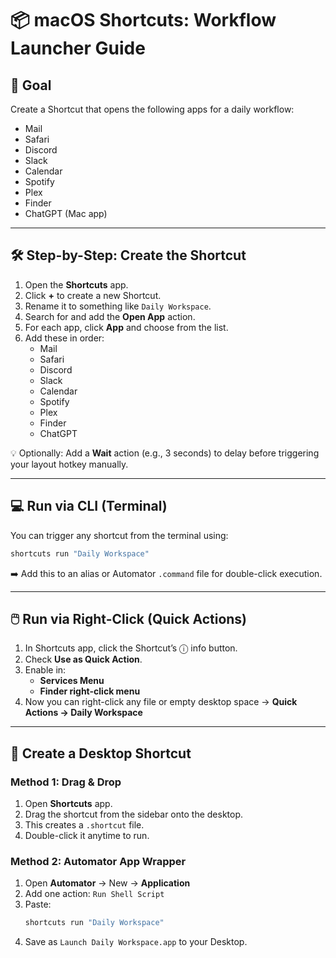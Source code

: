 # 📦 macOS Shortcuts: Workflow Launcher Guide

## 🚀 Goal
Create a Shortcut that opens the following apps for a daily workflow:
- Mail
- Safari
- Discord
- Slack
- Calendar
- Spotify
- Plex
- Finder
- ChatGPT (Mac app)

---

## 🛠️ Step-by-Step: Create the Shortcut

1. Open the **Shortcuts** app.
2. Click **+** to create a new Shortcut.
3. Rename it to something like `Daily Workspace`.
4. Search for and add the **Open App** action.
5. For each app, click **App** and choose from the list.
6. Add these in order:
    - Mail
    - Safari
    - Discord
    - Slack
    - Calendar
    - Spotify
    - Plex
    - Finder
    - ChatGPT

💡 Optionally: Add a **Wait** action (e.g., 3 seconds) to delay before triggering your layout hotkey manually.

---

## 💻 Run via CLI (Terminal)

You can trigger any shortcut from the terminal using:

```bash
shortcuts run "Daily Workspace"
```

➡️ Add this to an alias or Automator `.command` file for double-click execution.

---

## 🖱️ Run via Right-Click (Quick Actions)

1. In Shortcuts app, click the Shortcut’s ⓘ info button.
2. Check **Use as Quick Action**.
3. Enable in:
    - **Services Menu**
    - **Finder right-click menu**
4. Now you can right-click any file or empty desktop space → **Quick Actions → Daily Workspace**

---

## 🧷 Create a Desktop Shortcut

### Method 1: Drag & Drop

1. Open **Shortcuts** app.
2. Drag the shortcut from the sidebar onto the desktop.
3. This creates a `.shortcut` file.
4. Double-click it anytime to run.

### Method 2: Automator App Wrapper

1. Open **Automator** → New → **Application**
2. Add one action: `Run Shell Script`
3. Paste:
    ```bash
    shortcuts run "Daily Workspace"
    ```
4. Save as `Launch Daily Workspace.app` to your Desktop.
